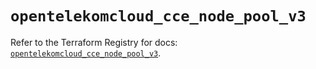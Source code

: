 # `opentelekomcloud_cce_node_pool_v3`

Refer to the Terraform Registry for docs: [`opentelekomcloud_cce_node_pool_v3`](https://registry.terraform.io/providers/opentelekomcloud/opentelekomcloud/1.36.46/docs/resources/cce_node_pool_v3).
